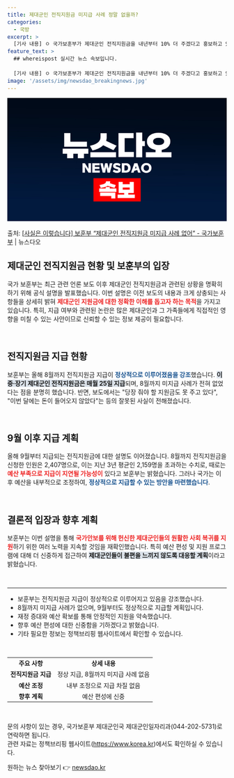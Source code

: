 ```yaml
---
title: 제대군인 전직지원금 미지급 사례 정말 없을까?
categories:
  - 국방
excerpt: >
  [기사 내용] ㅇ 국가보훈부가 제대군인 전직지원금을 내년부터 10% 더 주겠다고 홍보하고 있는데, 이미 예산…
feature_text: >
  ## whereispost 실시간 뉴스 속보입니다.

  [기사 내용] ㅇ 국가보훈부가 제대군인 전직지원금을 내년부터 10% 더 주겠다고 홍보하고 있는데, 이미 예산…
image: '/assets/img/newsdao_breakingnews.jpg'
---
```


![뉴스다오 속보](/assets/img/newsdao_breakingnews.jpg)

<p>출처: <a href="https://newsdao.kr/1976" rel="dofollow">[사실은 이렇습니다] 보훈부 “제대군인 전직지원금 미지급 사례 없어” - 국가보훈부</a> | 뉴스다오</p>

<h2 data-ke-size="size26">제대군인 전직지원금 현황 및 보훈부의 입장</h2>

<p data-ke-size="size16">국가 보훈부는 최근 관련 언론 보도 이후 제대군인 전직지원금과 관련된 상황을 명확히 하기 위해 공식 설명을 발표했습니다. 이번 설명은 이전 보도의 내용과 크게 상충되는 사항들을 상세히 밝혀 <b><span style="color: #ee2323;">제대군인 지원금에 대한 정확한 이해를 돕고자 하는 목적</span></b>을 가지고 있습니다. 특히, 지급 여부와 관련된 논란은 많은 제대군인과 그 가족들에게 직접적인 영향을 미칠 수 있는 사안이므로 신뢰할 수 있는 정보 제공이 필요합니다.</p>

<p data-ke-size="size16">&nbsp;</p>

<h2 data-ke-size="size26">전직지원금 지급 현황</h2>

<p data-ke-size="size16">보훈부는 올해 8월까지 전직지원금 지급이 <b><span style="color: #1a5490;">정상적으로 이루어졌음을 강조</span></b>했습니다. <b><span style="background-color: #21538527;">이 중·장기 제대군인 전직지원금은 매월 25일 지급</span></b>되며, 8월까지 미지급 사례가 전혀 없었다는 점을 분명히 했습니다. 반면, 보도에서는 "당장 줘야 할 지원금도 못 주고 있다", "이번 달에는 돈이 들어오지 않았다"는 등의 잘못된 사실이 전해졌습니다.</p>

<p data-ke-size="size16">&nbsp;</p>

<h2 data-ke-size="size26">9월 이후 지급 계획</h2>

<p data-ke-size="size16">올해 9월부터 지급되는 전직지원금에 대한 설명도 이어졌습니다. 8월까지 전직지원금을 신청한 인원은 2,407명으로, 이는 지난 3년 평균인 2,159명을 초과하는 수치로, 때로는 <b><span style="color: #ee2323;">예산 부족으로 지급이 지연될 가능성이</span></b> 있다고 보훈부는 밝혔습니다. 그러나 국가는 이후 예산을 내부적으로 조정하여, <b><span style="color: #1a5490;">정상적으로 지급할 수 있는 방안을 마련했습니다</span></b>.</p>

<p data-ke-size="size16">&nbsp;</p>

<h2 data-ke-size="size26">결론적 입장과 향후 계획</h2>

<p data-ke-size="size16">보훈부는 이번 설명을 통해 <b><span style="color: #ee2323;">국가안보를 위해 헌신한 제대군인들의 원활한 사회 복귀를 지원</span></b>하기 위한 여러 노력을 지속할 것임을 재확인했습니다. 특히 예산 편성 및 지원 프로그램에 대해 더 신중하게 접근하여 <b><span style="background-color: #21538527;">제대군인들이 불편을 느끼지 않도록 대응할 계획</span></b>이라고 밝혔습니다.</p>

<p data-ke-size="size16">&nbsp;</p>

<hr />

<ul>
<li>보훈부는 전직지원금 지급이 정상적으로 이루어지고 있음을 강조했습니다.</li>
<li>8월까지 미지급 사례가 없으며, 9월부터도 정상적으로 지급할 계획입니다.</li>
<li>재정 증대와 예산 확보를 통해 안정적인 지원을 약속했습니다.</li>
<li>향후 예산 편성에 대한 신중함을 기하겠다고 밝혔습니다.</li>
<li>기타 필요한 정보는 정책브리핑 웹사이트에서 확인할 수 있습니다.</li>
</ul>

<p data-ke-size="size16">&nbsp;</p>

<table style="width: 100%;">
    <tr>
        <td style="text-align: center; height: 17px;"><b>주요 사항</b></td>
        <td style="text-align: center; height: 17px;"><b>상세 내용</b></td>
    </tr>
    <tr>
        <td style="text-align: center; height: 17px;"><b>전직지원금 지급</b></td>
        <td style="text-align: center; height: 17px;">정상 지급, 8월까지 미지급 사례 없음</td>
    </tr>
    <tr>
        <td style="text-align: center; height: 17px;"><b>예산 조정</b></td>
        <td style="text-align: center; height: 17px;">내부 조정으로 지급 차질 없음</td>
    </tr>
    <tr>
        <td style="text-align: center; height: 17px;"><b>향후 계획</b></td>
        <td style="text-align: center; height: 17px;">예산 편성에 신중</td>
    </tr>
</table>

<p data-ke-size="size16">&nbsp;</p>

문의 사항이 있는 경우, 국가보훈부 제대군인국 제대군인일자리과(044-202-5731)로 연락하면 됩니다. <br />
관련 자료는 정책브리핑 웹사이트(https://www.korea.kr)에서도 확인하실 수 있습니다. 

원하는 뉴스 찾아보기 👉 <a href="https://newsdao.kr" rel="dofollow">newsdao.kr</a>


